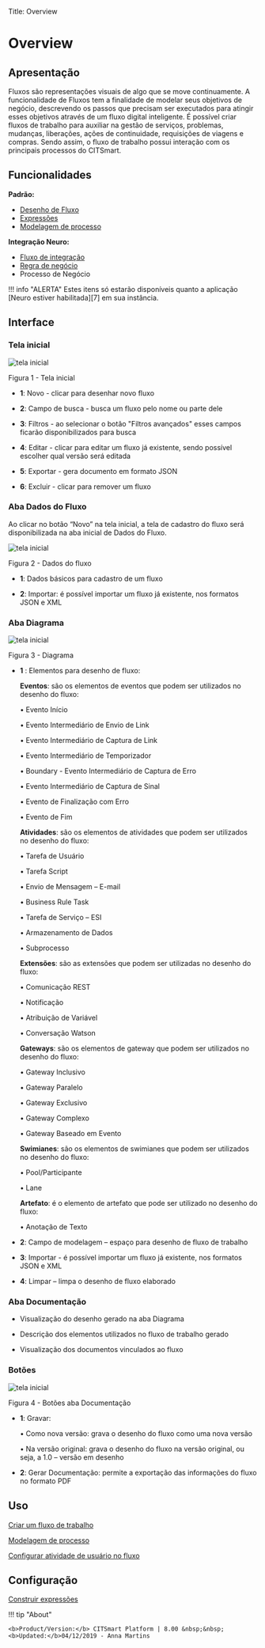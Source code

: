 Title: Overview

# Overview

## Apresentação

Fluxos são representações visuais de algo que se move continuamente. A funcionalidade de Fluxos tem a finalidade de modelar seus objetivos de negócio, descrevendo os passos que precisam ser executados para atingir esses objetivos através de um fluxo digital inteligente. É possível criar fluxos de trabalho para auxiliar na gestão de serviços, problemas, mudanças, liberações, ações de continuidade, requisições de viagens e compras. Sendo assim, o fluxo de trabalho possui interação com os principais processos do CITSmart.

## Funcionalidades

**Padrão:**
- [Desenho de Fluxo][1]
- [Expressões][2]
- [Modelagem de processo][3]

**Integração Neuro:**
- [Fluxo de integração][4]
- [Regra de negócio][5]
- Processo de Negócio

!!! info "ALERTA"
    Estes itens só estarão disponíveis quanto a aplicação [Neuro estiver habilitada][7] em sua instância.

## Interface

### Tela inicial

![tela inicial](images/workflow-1.png)

Figura 1 - Tela inicial


 - **1**: Novo - clicar para desenhar novo fluxo

 - **2**: Campo de busca - busca um fluxo pelo nome ou parte dele
 
 - **3**: Filtros - ao selecionar o botão "Filtros avançados" esses campos ficarão disponibilizados para busca
 
 - **4**: Editar - clicar para editar um fluxo já existente, sendo possível escolher qual versão será editada
 
 - **5**: Exportar - gera documento em formato JSON
 
 - **6**: Excluir - clicar para remover um fluxo

### Aba Dados do Fluxo

Ao clicar no botão “Novo” na tela inicial, a tela de cadastro do fluxo será disponibilizada na aba inicial de Dados do Fluxo.

![tela inicial](images/workflow-2.png)

Figura 2 - Dados do fluxo


 - **1**: Dados básicos para cadastro de um fluxo
  
 - **2**: Importar: é possível importar um fluxo já existente, nos formatos JSON e XML


### Aba Diagrama

![tela inicial](images/workflow-3.png)

Figura 3 - Diagrama

- **1** : Elementos para desenho de fluxo:
  
  **Eventos**: são os elementos de eventos que podem ser utilizados no desenho do fluxo:

  • Evento Início

  • Evento Intermediário de Envio de Link

  • Evento Intermediário de Captura de Link

  • Evento Intermediário de Temporizador

  • Boundary - Evento Intermediário de Captura de Erro

  • Evento Intermediário de Captura de Sinal

  • Evento de Finalização com Erro

  • Evento de Fim
  
  **Atividades**: são os elementos de atividades que podem ser utilizados no desenho do fluxo:

   • Tarefa de Usuário

   • Tarefa Script

   • Envio de Mensagem – E-mail

   • Business Rule Task

   • Tarefa de Serviço – ESI

   • Armazenamento de Dados

   • Subprocesso
   
   **Extensões**: são as extensões que podem ser utilizadas no desenho do fluxo:

   • Comunicação REST

   • Notificação

   • Atribuição de Variável

   • Conversação Watson
   
   **Gateways**: são os elementos de gateway que podem ser utilizados no desenho do fluxo:

   • Gateway Inclusivo

   • Gateway Paralelo

   • Gateway Exclusivo

   • Gateway Complexo

   • Gateway Baseado em Evento
   
   **Swimianes**: são os elementos de swimianes que podem ser utilizados no desenho do fluxo:

   • Pool/Participante

   • Lane
   
   **Artefato**: é o elemento de artefato que pode ser utilizado no desenho do fluxo:

   • Anotação de Texto
   



 - **2**: Campo de modelagem – espaço para desenho de fluxo de trabalho
 
 - **3**: Importar - é possível importar um fluxo já existente, nos formatos JSON e XML

 - **4**: Limpar – limpa o desenho de fluxo elaborado

### Aba Documentação

 - Visualização do desenho gerado na aba Diagrama

 - Descrição dos elementos utilizados no fluxo de trabalho gerado

 - Visualização dos documentos vinculados ao fluxo

### Botões

![tela inicial](images/workflow-4.png)

Figura 4 - Botões aba Documentação

 - **1**: Gravar:  
 
     •	Como nova versão: grava o desenho do fluxo como uma nova versão

     •	Na versão original: grava o desenho do fluxo na versão original, ou seja, a 1.0 – versão em desenho

 - **2**: Gerar Documentação: permite a exportação das informações do fluxo no formato PDF


Uso
---

[Criar um fluxo de trabalho](/pt-br/citsmart-platform-8/workflow/use/create-flow.html)

[Modelagem de processo](/pt-br/citsmart-platform-8/workflow/use/modeling.html)

[Configurar atividade de usuário no fluxo](/pt-br/citsmart-platform-8/workflow/use/user-task-configure.html)


Configuração
----------

[Construir expressões](/pt-br/citsmart-platform-8/workflow/configuration/expressions-creator.html)

!!! tip "About"

    <b>Product/Version:</b> CITSmart Platform | 8.00 &nbsp;&nbsp;
    <b>Updated:</b>04/12/2019 - Anna Martins


[1]:/pt-br/citsmart-platform-8/workflow/use/create-flow.html
[2]:/pt-br/citsmart-platform-8/workflow/configuration/expressions.html
[3]:/pt-br/citsmart-platform-8/workflow/use/modeling.html
[4]:/pt-br/neuro/advanced-options/process-integration-flow.html
[5]:/pt-br/neuro/advanced-options/business-rules.html
[6]:
[7]:/pt-br/neuro/enable-neuro.html
